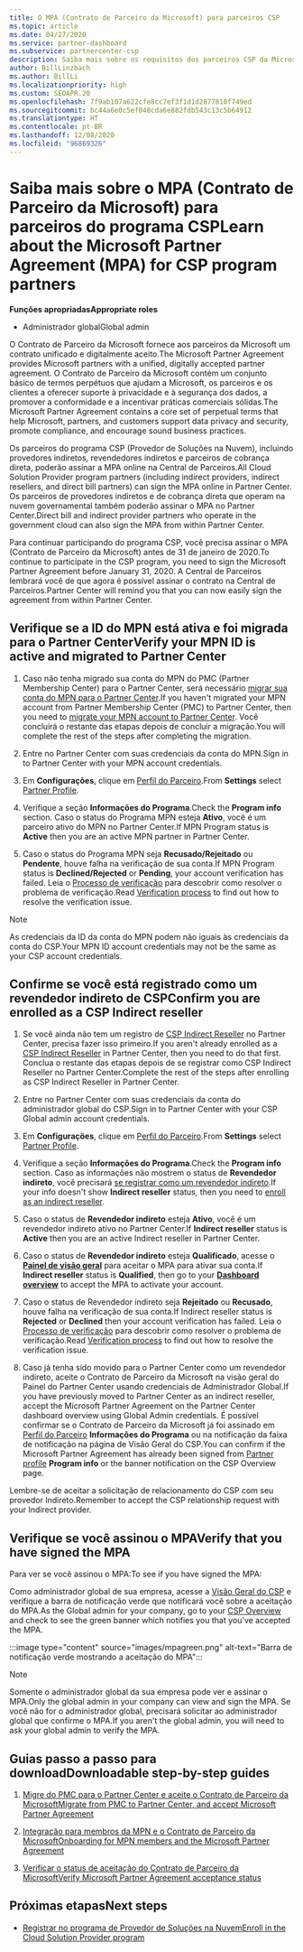 ```yaml
---
title: O MPA (Contrato de Parceiro da Microsoft) para parceiros CSP
ms.topic: article
ms.date: 04/27/2020
ms.service: partner-dashboard
ms.subservice: partnercenter-csp
description: Saiba mais sobre os requisitos dos parceiros CSP da Microsoft para assinar e verificar esse MPA (Contrato de Parceiro da Microsoft) unificado e digitalmente aceito.
author: BillLinzbach
ms.author: BillLi
ms.localizationpriority: high
ms.custom: SEOAPR.20
ms.openlocfilehash: 7f9ab107a622cfe8cc7ef3f1d1d2877810f749ed
ms.sourcegitcommit: bc44a6e0c5ef048cda6e882fdb543c13c5b64912
ms.translationtype: HT
ms.contentlocale: pt-BR
ms.lasthandoff: 12/08/2020
ms.locfileid: "96869326"
---
```

# <a name="learn-about-the-microsoft-partner-agreement-mpa-for-csp-program-partners"></a><span data-ttu-id="a2970-103">Saiba mais sobre o MPA (Contrato de Parceiro da Microsoft) para parceiros do programa CSP</span><span class="sxs-lookup"><span data-stu-id="a2970-103">Learn about the Microsoft Partner Agreement (MPA) for CSP program partners</span></span>

<span data-ttu-id="a2970-104">**Funções apropriadas**</span><span class="sxs-lookup"><span data-stu-id="a2970-104">**Appropriate roles**</span></span>

- <span data-ttu-id="a2970-105">Administrador global</span><span class="sxs-lookup"><span data-stu-id="a2970-105">Global admin</span></span>

<span data-ttu-id="a2970-106">O Contrato de Parceiro da Microsoft fornece aos parceiros da Microsoft um contrato unificado e digitalmente aceito.</span><span class="sxs-lookup"><span data-stu-id="a2970-106">The Microsoft Partner Agreement provides Microsoft partners with a unified, digitally accepted partner agreement.</span></span> <span data-ttu-id="a2970-107">O Contrato de Parceiro da Microsoft contém um conjunto básico de termos perpétuos que ajudam a Microsoft, os parceiros e os clientes a oferecer suporte à privacidade e à segurança dos dados, a promover a conformidade e a incentivar práticas comerciais sólidas.</span><span class="sxs-lookup"><span data-stu-id="a2970-107">The Microsoft Partner Agreement contains a core set of perpetual terms that help Microsoft, partners, and customers support data privacy and security, promote compliance, and encourage sound business practices.</span></span>

<span data-ttu-id="a2970-108">Os parceiros do programa CSP (Provedor de Soluções na Nuvem), incluindo provedores indiretos, revendedores indiretos e parceiros de cobrança direta, poderão assinar a MPA online na Central de Parceiros.</span><span class="sxs-lookup"><span data-stu-id="a2970-108">All Cloud Solution Provider program partners (including indirect providers, indirect resellers, and direct bill partners) can sign the MPA online in Partner Center.</span></span> <span data-ttu-id="a2970-109">Os parceiros de provedores indiretos e de cobrança direta que operam na nuvem governamental também poderão assinar o MPA no Partner Center.</span><span class="sxs-lookup"><span data-stu-id="a2970-109">Direct bill and indirect provider partners who operate in the government cloud can also sign the MPA from within Partner Center.</span></span>

<span data-ttu-id="a2970-110">Para continuar participando do programa CSP, você precisa assinar o MPA (Contrato de Parceiro da Microsoft) antes de 31 de janeiro de 2020.</span><span class="sxs-lookup"><span data-stu-id="a2970-110">To continue to participate in the CSP program, you need to sign the Microsoft Partner Agreement before January 31, 2020.</span></span> <span data-ttu-id="a2970-111">A Central de Parceiros lembrará você de que agora é possível assinar o contrato na Central de Parceiros.</span><span class="sxs-lookup"><span data-stu-id="a2970-111">Partner Center will remind you that you can now easily sign the agreement from within Partner Center.</span></span>

## <a name="verify-your-mpn-id-is-active-and-migrated-to-partner-center"></a><span data-ttu-id="a2970-112">Verifique se a ID do MPN está ativa e foi migrada para o Partner Center</span><span class="sxs-lookup"><span data-stu-id="a2970-112">Verify your MPN ID is active and migrated to Partner Center</span></span>

1. <span data-ttu-id="a2970-113">Caso não tenha migrado sua conta do MPN do PMC (Partner Membership Center) para o Partner Center, será necessário [migrar sua conta do MPN para o Partner Center](move-pmc-pc-map.md).</span><span class="sxs-lookup"><span data-stu-id="a2970-113">If you haven't migrated your MPN account from Partner Membership Center (PMC) to Partner Center, then you need to [migrate your MPN account to Partner Center](move-pmc-pc-map.md).</span></span> <span data-ttu-id="a2970-114">Você concluirá o restante das etapas depois de concluir a migração.</span><span class="sxs-lookup"><span data-stu-id="a2970-114">You will complete the rest of the steps after completing the migration.</span></span> 

1. <span data-ttu-id="a2970-115">Entre no Partner Center com suas credenciais da conta do MPN.</span><span class="sxs-lookup"><span data-stu-id="a2970-115">Sign in to Partner Center with your MPN account credentials.</span></span>
 
1. <span data-ttu-id="a2970-116">Em **Configurações**, clique em [Perfil do Parceiro](https://partner.microsoft.com/pcv/accountsettings/connectedpartnerprofile).</span><span class="sxs-lookup"><span data-stu-id="a2970-116">From **Settings** select [Partner Profile](https://partner.microsoft.com/pcv/accountsettings/connectedpartnerprofile).</span></span>

1. <span data-ttu-id="a2970-117">Verifique a seção **Informações do Programa**.</span><span class="sxs-lookup"><span data-stu-id="a2970-117">Check the **Program info** section.</span></span> <span data-ttu-id="a2970-118">Caso o status do Programa MPN esteja **Ativo**, você é um parceiro ativo do MPN no Partner Center.</span><span class="sxs-lookup"><span data-stu-id="a2970-118">If MPN Program status is **Active** then you are an active MPN partner in Partner Center.</span></span>
 
1. <span data-ttu-id="a2970-119">Caso o status do Programa MPN seja **Recusado/Rejeitado** ou **Pendente**, houve falha na verificação de sua conta.</span><span class="sxs-lookup"><span data-stu-id="a2970-119">If MPN Program status is **Declined/Rejected** or **Pending**, your account verification has failed.</span></span> <span data-ttu-id="a2970-120">Leia o [Processo de verificação](verification-responses.md) para descobrir como resolver o problema de verificação.</span><span class="sxs-lookup"><span data-stu-id="a2970-120">Read [Verification process](verification-responses.md) to find out how to resolve the verification issue.</span></span>



>[!NOTE]
><span data-ttu-id="a2970-121">As credenciais da ID da conta do MPN podem não iguais às credenciais da conta do CSP.</span><span class="sxs-lookup"><span data-stu-id="a2970-121">Your MPN ID account credentials may not be the same as your CSP account credentials.</span></span>

## <a name="confirm-you-are-enrolled-as-a-csp-indirect-reseller"></a><span data-ttu-id="a2970-122">Confirme se você está registrado como um revendedor indireto de CSP</span><span class="sxs-lookup"><span data-stu-id="a2970-122">Confirm you are enrolled as a CSP Indirect reseller</span></span>

1. <span data-ttu-id="a2970-123">Se você ainda não tem um registro de [CSP Indirect Reseller](enrolling-in-the-csp-program.md) no Partner Center, precisa fazer isso primeiro.</span><span class="sxs-lookup"><span data-stu-id="a2970-123">If you aren't already enrolled as a [CSP Indirect Reseller](enrolling-in-the-csp-program.md)  in Partner Center, then you need to do that first.</span></span> <span data-ttu-id="a2970-124">Conclua o restante das etapas depois de se registrar como CSP Indirect Reseller no Partner Center.</span><span class="sxs-lookup"><span data-stu-id="a2970-124">Complete the rest of the steps after enrolling as CSP Indirect Reseller in Partner Center.</span></span>

1. <span data-ttu-id="a2970-125">Entre no Partner Center com suas credenciais da conta do administrador global do CSP.</span><span class="sxs-lookup"><span data-stu-id="a2970-125">Sign in to Partner Center with your CSP Global admin account credentials.</span></span>

1. <span data-ttu-id="a2970-126">Em **Configurações**, clique em [Perfil do Parceiro](https://partner.microsoft.com/pcv/accountsettings/partnerprofile).</span><span class="sxs-lookup"><span data-stu-id="a2970-126">From **Settings** select [Partner Profile](https://partner.microsoft.com/pcv/accountsettings/partnerprofile).</span></span>

1. <span data-ttu-id="a2970-127">Verifique a seção **Informações do Programa**.</span><span class="sxs-lookup"><span data-stu-id="a2970-127">Check the **Program info** section.</span></span> <span data-ttu-id="a2970-128">Caso as informações não mostrem o status de **Revendedor indireto**, você precisará [se registrar como um revendedor indireto](https://partner.microsoft.com/cloud-solution-provider/whats-required).</span><span class="sxs-lookup"><span data-stu-id="a2970-128">If your info doesn't show **Indirect reseller** status, then you need to [enroll as an indirect reseller](https://partner.microsoft.com/cloud-solution-provider/whats-required).</span></span>

1. <span data-ttu-id="a2970-129">Caso o status de **Revendedor indireto** esteja **Ativo**, você é um revendedor indireto ativo no Partner Center.</span><span class="sxs-lookup"><span data-stu-id="a2970-129">If  **Indirect reseller** status is **Active** then you are an active Indirect reseller in Partner Center.</span></span>
 
4. <span data-ttu-id="a2970-130">Caso o status de **Revendedor indireto** esteja **Qualificado**, acesse o [**Painel de visão geral**](https://partner.microsoft.com/pcv/dashboard/overview) para aceitar o MPA para ativar sua conta.</span><span class="sxs-lookup"><span data-stu-id="a2970-130">If  **Indirect reseller** status is **Qualified**, then go to your [**Dashboard overview**](https://partner.microsoft.com/pcv/dashboard/overview) to accept the MPA to activate your account.</span></span>
 
1. <span data-ttu-id="a2970-131">Caso o status de Revendedor indireto seja **Rejeitado** ou **Recusado**, houve falha na verificação de sua conta.</span><span class="sxs-lookup"><span data-stu-id="a2970-131">If Indirect reseller status is **Rejected** or **Declined** then your account verification has failed.</span></span> <span data-ttu-id="a2970-132">Leia o [Processo de verificação](verification-responses.md) para descobrir como resolver o problema de verificação.</span><span class="sxs-lookup"><span data-stu-id="a2970-132">Read [Verification process](verification-responses.md) to find out how to resolve the verification issue.</span></span>

1. <span data-ttu-id="a2970-133">Caso já tenha sido movido para o Partner Center como um revendedor indireto, aceite o Contrato de Parceiro da Microsoft na visão geral do Painel do Partner Center usando credenciais de Administrador Global.</span><span class="sxs-lookup"><span data-stu-id="a2970-133">If you have previously moved to Partner Center as an indirect reseller, accept the Microsoft Partner Agreement on the Partner Center dashboard overview using Global Admin credentials.</span></span> <span data-ttu-id="a2970-134">É possível confirmar se o Contrato de Parceiro da Microsoft já foi assinado em [Perfil do Parceiro](https://partner.microsoft.com/pcv/accountsettings/partnerprofile) **Informações do Programa** ou na notificação da faixa de notificação na página de Visão Geral do CSP.</span><span class="sxs-lookup"><span data-stu-id="a2970-134">You can confirm if the Microsoft Partner Agreement has already been signed from [Partner profile](https://partner.microsoft.com/pcv/accountsettings/partnerprofile) **Program info** or the banner notification on the CSP Overview page.</span></span>

<span data-ttu-id="a2970-135">Lembre-se de aceitar a solicitação de relacionamento do CSP com seu provedor Indireto.</span><span class="sxs-lookup"><span data-stu-id="a2970-135">Remember to accept the CSP relationship request with your Indirect provider.</span></span>

## <a name="verify-that-you-have-signed-the-mpa"></a><span data-ttu-id="a2970-136">Verifique se você assinou o MPA</span><span class="sxs-lookup"><span data-stu-id="a2970-136">Verify that you have signed the MPA</span></span>

<span data-ttu-id="a2970-137">Para ver se você assinou o MPA:</span><span class="sxs-lookup"><span data-stu-id="a2970-137">To see if you have signed the MPA:</span></span>

 <span data-ttu-id="a2970-138">Como administrador global de sua empresa, acesse a [Visão Geral do CSP](https://partner.microsoft.com/pcv/dashboard/overview) e verifique a barra de notificação verde que notificará você sobre a aceitação do MPA.</span><span class="sxs-lookup"><span data-stu-id="a2970-138">As the Global admin for your company, go to your [CSP Overview](https://partner.microsoft.com/pcv/dashboard/overview) and check to see the green banner which notifies you that you've accepted the MPA.</span></span>

 
:::image type="content" source="images/mpagreen.png" alt-text="Barra de notificação verde mostrando a aceitação do MPA":::

>[!NOTE]
><span data-ttu-id="a2970-140">Somente o administrador global da sua empresa pode ver e assinar o MPA.</span><span class="sxs-lookup"><span data-stu-id="a2970-140">Only the global admin in your company can view and sign the MPA.</span></span> <span data-ttu-id="a2970-141">Se você não for o administrador global, precisará solicitar ao administrador global que confirme o MPA.</span><span class="sxs-lookup"><span data-stu-id="a2970-141">If you aren't the global admin, you will need to ask your global admin to verify the MPA.</span></span>


## <a name="downloadable-step-by-step-guides"></a><span data-ttu-id="a2970-142">Guias passo a passo para download</span><span class="sxs-lookup"><span data-stu-id="a2970-142">Downloadable step-by-step guides</span></span>

1. [<span data-ttu-id="a2970-143">Migre do PMC para o Partner Center e aceite o Contrato de Parceiro da Microsoft</span><span class="sxs-lookup"><span data-stu-id="a2970-143">Migrate from PMC to Partner Center, and accept Microsoft Partner Agreement</span></span>](https://assetsprod.microsoft.com/mpn/migrate-pmc-pc-mpa-guide.pptx)

2. [<span data-ttu-id="a2970-144">Integração para membros da MPN e o Contrato de Parceiro da Microsoft</span><span class="sxs-lookup"><span data-stu-id="a2970-144">Onboarding for MPN members and the Microsoft Partner Agreement</span></span>](https://assetsprod.microsoft.com/mpn/onboard-pc-csp-mpn-mpa-guide.pptx)

3. [<span data-ttu-id="a2970-145">Verificar o status de aceitação do Contrato de Parceiro da Microsoft</span><span class="sxs-lookup"><span data-stu-id="a2970-145">Verify Microsoft Partner Agreement acceptance status</span></span>](https://assetsprod.microsoft.com/mpn/verify-mpa-acceptance-status.pptx)
 
## <a name="next-steps"></a><span data-ttu-id="a2970-146">Próximas etapas</span><span class="sxs-lookup"><span data-stu-id="a2970-146">Next steps</span></span>

- [<span data-ttu-id="a2970-147">Registrar no programa de Provedor de Soluções na Nuvem</span><span class="sxs-lookup"><span data-stu-id="a2970-147">Enroll in the Cloud Solution Provider program</span></span>](enrolling-in-the-csp-program.md)
